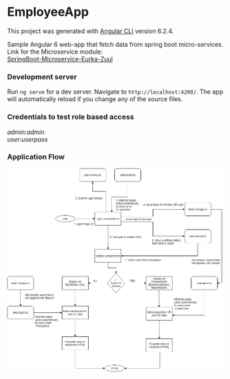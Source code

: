 # EmployeeApp

This project was generated with [Angular CLI](https://github.com/angular/angular-cli) version 6.2.4.

Sample Angular 6 web-app that fetch data from spring boot micro-services. Link for the Microservice module:  
[SpringBoot-Microservice-Eurka-Zuul](https://github.com/iamtech/SpringBoot-Microservice-Eurka-Zuul)

### Development server

Run `ng serve` for a dev server. Navigate to `http://localhost:4200/`. The app will automatically reload if you change any of the source files.  

### Credentials to test role based access
*admin:admin  
user:userpass*

### Application Flow  
![App Flow](https://raw.githubusercontent.com/iamtech/EmployeeApp/master/src/assets/EmployeeApp_RBA_Flow.png)
